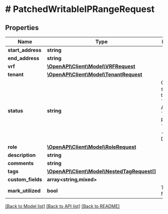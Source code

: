 # # PatchedWritableIPRangeRequest

## Properties

Name | Type | Description | Notes
------------ | ------------- | ------------- | -------------
**start_address** | **string** |  | [optional]
**end_address** | **string** |  | [optional]
**vrf** | [**\OpenAPI\Client\Model\VRFRequest**](VRFRequest.md) |  | [optional]
**tenant** | [**\OpenAPI\Client\Model\TenantRequest**](TenantRequest.md) |  | [optional]
**status** | **string** | Operational status of this range  * &#x60;active&#x60; - Active * &#x60;reserved&#x60; - Reserved * &#x60;deprecated&#x60; - Deprecated | [optional]
**role** | [**\OpenAPI\Client\Model\RoleRequest**](RoleRequest.md) |  | [optional]
**description** | **string** |  | [optional]
**comments** | **string** |  | [optional]
**tags** | [**\OpenAPI\Client\Model\NestedTagRequest[]**](NestedTagRequest.md) |  | [optional]
**custom_fields** | **array<string,mixed>** |  | [optional]
**mark_utilized** | **bool** | Treat as fully utilized | [optional]

[[Back to Model list]](../../README.md#models) [[Back to API list]](../../README.md#endpoints) [[Back to README]](../../README.md)
